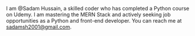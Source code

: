 I am @Sadam Hussain, a skilled coder who has completed a Python course on Udemy. I am mastering the MERN Stack and actively seeking job opportunities as a Python and front-end developer. You can reach me at sadamsh2001@gmail.com.

